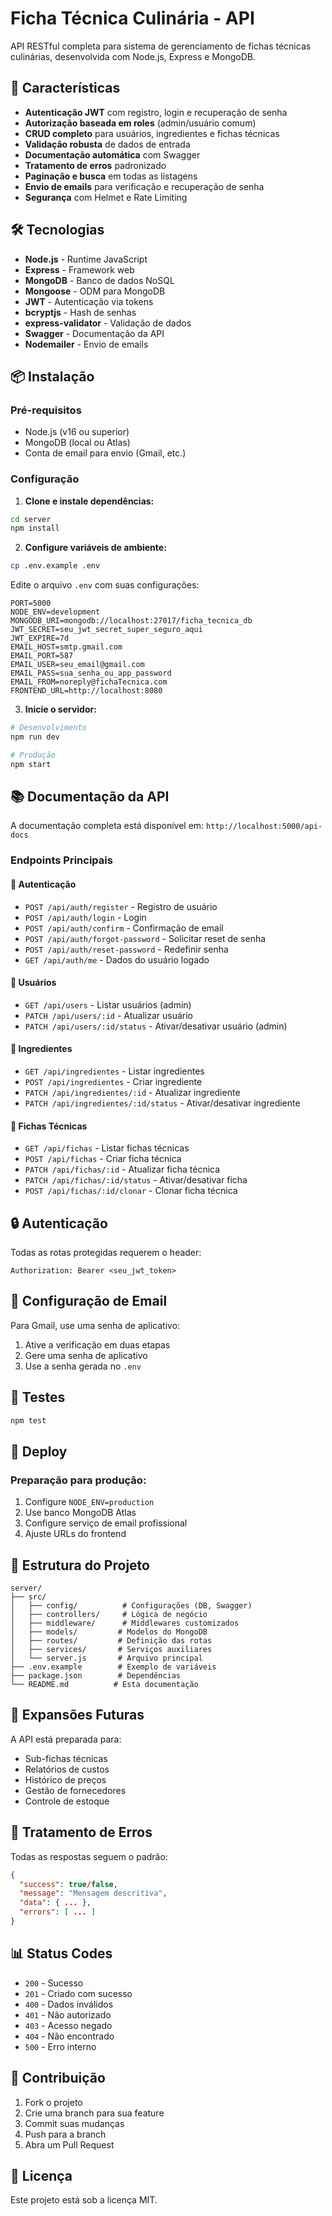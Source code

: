 
# Ficha Técnica Culinária - API

API RESTful completa para sistema de gerenciamento de fichas técnicas culinárias, desenvolvida com Node.js, Express e MongoDB.

## 🚀 Características

- **Autenticação JWT** com registro, login e recuperação de senha
- **Autorização baseada em roles** (admin/usuário comum)
- **CRUD completo** para usuários, ingredientes e fichas técnicas
- **Validação robusta** de dados de entrada
- **Documentação automática** com Swagger
- **Tratamento de erros** padronizado
- **Paginação e busca** em todas as listagens
- **Envio de emails** para verificação e recuperação de senha
- **Segurança** com Helmet e Rate Limiting

## 🛠️ Tecnologias

- **Node.js** - Runtime JavaScript
- **Express** - Framework web
- **MongoDB** - Banco de dados NoSQL
- **Mongoose** - ODM para MongoDB
- **JWT** - Autenticação via tokens
- **bcryptjs** - Hash de senhas
- **express-validator** - Validação de dados
- **Swagger** - Documentação da API
- **Nodemailer** - Envio de emails

## 📦 Instalação

### Pré-requisitos
- Node.js (v16 ou superior)
- MongoDB (local ou Atlas)
- Conta de email para envio (Gmail, etc.)

### Configuração

1. **Clone e instale dependências:**
```bash
cd server
npm install
```

2. **Configure variáveis de ambiente:**
```bash
cp .env.example .env
```

Edite o arquivo `.env` com suas configurações:
```env
PORT=5000
NODE_ENV=development
MONGODB_URI=mongodb://localhost:27017/ficha_tecnica_db
JWT_SECRET=seu_jwt_secret_super_seguro_aqui
JWT_EXPIRE=7d
EMAIL_HOST=smtp.gmail.com
EMAIL_PORT=587
EMAIL_USER=seu_email@gmail.com
EMAIL_PASS=sua_senha_ou_app_password
EMAIL_FROM=noreply@fichaTecnica.com
FRONTEND_URL=http://localhost:8080
```

3. **Inicie o servidor:**
```bash
# Desenvolvimento
npm run dev

# Produção
npm start
```

## 📚 Documentação da API

A documentação completa está disponível em: `http://localhost:5000/api-docs`

### Endpoints Principais

#### 🔐 Autenticação
- `POST /api/auth/register` - Registro de usuário
- `POST /api/auth/login` - Login
- `POST /api/auth/confirm` - Confirmação de email
- `POST /api/auth/forgot-password` - Solicitar reset de senha
- `POST /api/auth/reset-password` - Redefinir senha
- `GET /api/auth/me` - Dados do usuário logado

#### 👤 Usuários
- `GET /api/users` - Listar usuários (admin)
- `PATCH /api/users/:id` - Atualizar usuário
- `PATCH /api/users/:id/status` - Ativar/desativar usuário (admin)

#### 🧂 Ingredientes
- `GET /api/ingredientes` - Listar ingredientes
- `POST /api/ingredientes` - Criar ingrediente
- `PATCH /api/ingredientes/:id` - Atualizar ingrediente
- `PATCH /api/ingredientes/:id/status` - Ativar/desativar ingrediente

#### 📄 Fichas Técnicas
- `GET /api/fichas` - Listar fichas técnicas
- `POST /api/fichas` - Criar ficha técnica
- `PATCH /api/fichas/:id` - Atualizar ficha técnica
- `PATCH /api/fichas/:id/status` - Ativar/desativar ficha
- `POST /api/fichas/:id/clonar` - Clonar ficha técnica

## 🔒 Autenticação

Todas as rotas protegidas requerem o header:
```
Authorization: Bearer <seu_jwt_token>
```

## 📧 Configuração de Email

Para Gmail, use uma senha de aplicativo:
1. Ative a verificação em duas etapas
2. Gere uma senha de aplicativo
3. Use a senha gerada no `.env`

## 🧪 Testes

```bash
npm test
```

## 🚀 Deploy

### Preparação para produção:
1. Configure `NODE_ENV=production`
2. Use banco MongoDB Atlas
3. Configure serviço de email profissional
4. Ajuste URLs do frontend

## 🔧 Estrutura do Projeto

```
server/
├── src/
│   ├── config/          # Configurações (DB, Swagger)
│   ├── controllers/     # Lógica de negócio
│   ├── middleware/      # Middlewares customizados
│   ├── models/         # Modelos do MongoDB
│   ├── routes/         # Definição das rotas
│   ├── services/       # Serviços auxiliares
│   └── server.js       # Arquivo principal
├── .env.example        # Exemplo de variáveis
├── package.json        # Dependências
└── README.md          # Esta documentação
```

## 🔄 Expansões Futuras

A API está preparada para:
- Sub-fichas técnicas
- Relatórios de custos
- Histórico de preços
- Gestão de fornecedores
- Controle de estoque

## 🐛 Tratamento de Erros

Todas as respostas seguem o padrão:
```json
{
  "success": true/false,
  "message": "Mensagem descritiva",
  "data": { ... },
  "errors": [ ... ]
}
```

## 📊 Status Codes

- `200` - Sucesso
- `201` - Criado com sucesso
- `400` - Dados inválidos
- `401` - Não autorizado
- `403` - Acesso negado
- `404` - Não encontrado
- `500` - Erro interno

## 🤝 Contribuição

1. Fork o projeto
2. Crie uma branch para sua feature
3. Commit suas mudanças
4. Push para a branch
5. Abra um Pull Request

## 📝 Licença

Este projeto está sob a licença MIT.
